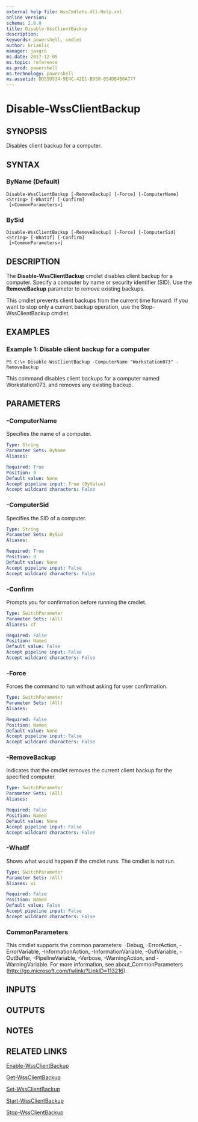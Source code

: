 ```yaml
---
external help file: WssCmdlets.dll-Help.xml
online version: 
schema: 2.0.0
title: Disable-WssClientBackup
description: 
keywords: powershell, cmdlet
author: brianlic
manager: jasgro
ms.date: 2017-12-05
ms.topic: reference
ms.prod: powershell
ms.technology: powershell
ms.assetid: DD55D534-9E4C-42E1-B950-054DB4B0A777
---
```


# Disable-WssClientBackup

## SYNOPSIS
Disables client backup for a computer.

## SYNTAX

### ByName (Default)
```
Disable-WssClientBackup [-RemoveBackup] [-Force] [-ComputerName] <String> [-WhatIf] [-Confirm]
 [<CommonParameters>]
```

### BySid
```
Disable-WssClientBackup [-RemoveBackup] [-Force] [-ComputerSid] <String> [-WhatIf] [-Confirm]
 [<CommonParameters>]
```

## DESCRIPTION
The **Disable-WssClientBackup** cmdlet disables client backup for a computer.
Specify a computer by name or security identifier (SID).
Use the **RemoveBackup** parameter to remove existing backups.

This cmdlet prevents client backups from the current time forward.
If you want to stop only a current backup operation, use the Stop-WssClientBackup cmdlet.

## EXAMPLES

### Example 1: Disable client backup for a computer
```
PS C:\> Disable-WssClientBackup -ComputerName "Workstation073" -RemoveBackup
```

This command disables client backups for a computer named Workstation073, and removes any existing backup.

## PARAMETERS

### -ComputerName
Specifies the name of a computer.

```yaml
Type: String
Parameter Sets: ByName
Aliases: 

Required: True
Position: 0
Default value: None
Accept pipeline input: True (ByValue)
Accept wildcard characters: False
```

### -ComputerSid
Specifies the SID of a computer.

```yaml
Type: String
Parameter Sets: BySid
Aliases: 

Required: True
Position: 0
Default value: None
Accept pipeline input: False
Accept wildcard characters: False
```

### -Confirm
Prompts you for confirmation before running the cmdlet.

```yaml
Type: SwitchParameter
Parameter Sets: (All)
Aliases: cf

Required: False
Position: Named
Default value: False
Accept pipeline input: False
Accept wildcard characters: False
```

### -Force
Forces the command to run without asking for user confirmation.

```yaml
Type: SwitchParameter
Parameter Sets: (All)
Aliases: 

Required: False
Position: Named
Default value: None
Accept pipeline input: False
Accept wildcard characters: False
```

### -RemoveBackup
Indicates that the cmdlet removes the current client backup for the specified computer.

```yaml
Type: SwitchParameter
Parameter Sets: (All)
Aliases: 

Required: False
Position: Named
Default value: None
Accept pipeline input: False
Accept wildcard characters: False
```

### -WhatIf
Shows what would happen if the cmdlet runs.
The cmdlet is not run.

```yaml
Type: SwitchParameter
Parameter Sets: (All)
Aliases: wi

Required: False
Position: Named
Default value: False
Accept pipeline input: False
Accept wildcard characters: False
```

### CommonParameters
This cmdlet supports the common parameters: -Debug, -ErrorAction, -ErrorVariable, -InformationAction, -InformationVariable, -OutVariable, -OutBuffer, -PipelineVariable, -Verbose, -WarningAction, and -WarningVariable. For more information, see about_CommonParameters (http://go.microsoft.com/fwlink/?LinkID=113216).

## INPUTS

## OUTPUTS

## NOTES

## RELATED LINKS

[Enable-WssClientBackup](./Enable-WssClientBackup.md)

[Get-WssClientBackup](./Get-WssClientBackup.md)

[Set-WssClientBackup](./Set-WssClientBackup.md)

[Start-WssClientBackup](./Start-WssClientBackup.md)

[Stop-WssClientBackup](./Stop-WssClientBackup.md)

